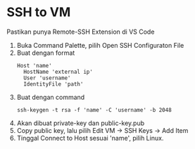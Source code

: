 # SSH to VM

Pastikan punya Remote-SSH Extension di VS Code

1. Buka Command Palette, pilih Open SSH Configuraton File
2. Buat dengan format
   ```
   Host 'name'
     HostName 'external ip'
     User 'username'
     IdentityFile 'path'
   ```
4. Buat dengan command
   ```
   ssh-keygen -t rsa -f 'name' -C 'username' -b 2048
   ```
6. Akan dibuat private-key dan public-key.pub
7. Copy public key, lalu pilih Edit VM -> SSH Keys -> Add Item
8. Tinggal Connect to Host sesuai 'name', pilih Linux.

